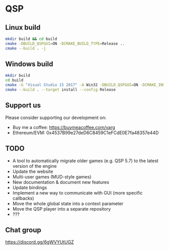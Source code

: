 # QSP

## Linux build

```bash
mkdir build && cd build
cmake -DBUILD_QSPGUI=ON -DCMAKE_BUILD_TYPE=Release ..
cmake --build . -j
```

## Windows build

```bash
mkdir build
cd build
cmake -G "Visual Studio 15 2017" -A Win32 -DBUILD_QSPGUI=ON -DCMAKE_INSTALL_PREFIX=out ..
cmake --build . --target install --config Release
```

## Support us

Please consider supporting our development on:
* Buy me a coffee: https://buymeacoffee.com/varg
* Ethereum/EVM: 0x4537B99e27deD6C8459C1eFCdE0E7fa48357e44D

## TODO

* A tool to automatically migrate older games (e.g. QSP 5.7) to the latest version of the engine
* Update the website
* Multi-user games (MUD-style games)
* New documentation & document new features
* Update bindings
* Implement a new way to communicate with GUI (more specific callbacks)
* Move the whole global state into a context parameter
* Move the QSP player into a separate repository
* ???

## Chat group

https://discord.gg/6gWVYUtUGZ
